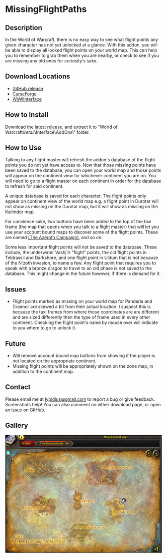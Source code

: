 # MissingFlightPaths

## Description
In the World of Warcraft, there is no easy way to see what flight points any given character has not yet unlocked at a glance. With this addon, you will be able to display all locked flight points on your world map. This can help you to remember to grab them when you are nearby, or check to see if you are missing any old ones for curiosity's sake.

## Download Locations
* [GitHub release](https://github.com/taylor-meyer/Missing-Flight-Paths/releases)
* [CurseForge](https://www.curseforge.com/wow/addons/missingflightpaths)
* [WoWInterface](https://www.wowinterface.com/downloads/info25772-MissingFlightPaths.html)

## How to Install
Download the latest [release](https://github.com/taylor-meyer/Missing-Flight-Paths/releases), and extract it to "World of Warcraft\\_retail_\Interface\AddOns\\" folder.

## How to Use
Talking to any flight master will refresh the addon's database of the flight points you do not yet have access to. Now that those missing points have been saved to the database, you can open your world map and those points will appear on the continent view for whichever continent you are on. You will need to go to a flight master on each continent in order for the database to refresh for said continent.

A unique database is saved for each character. The flight points only appear on continent view of the world map e.g. a flight point in Durotar will not show as missing on the Durotar map, but it will show as missing on the Kalimdor map.

For convience sake, two buttons have been added to the top of the taxi frame (the map that opens when you talk to a flight master) that will let you use your account bound maps to discover some of the flight points. These are named [[The Azeroth Campaign]](https://www.wowhead.com/item=150745/the-azeroth-campaign), and so on.

Some less important flight points will not be saved to the database. These include, the underwater Vashj'ir "flight" points, the old flight points in Teldrassil and Darkshore, and one flight point in Uldum that is not because of the N'zoth invasion, to name a few. Any flight point that requires you to speak with a bronze dragon to travel to an old phase is not saved to the database. This might change in the future however, if there is demand for it.

## Issues
* Flight points marked as missing on your world map for Pandaria and Draenor are skewed a bit from their actual location. I suspect this is because the taxi frames from where those coordinates are are different and are sized differently then the type of frame used in every other continent. Checking the flight point's name by mouse over will indicate to you where to go to unlock it.

## Future
* Will remove account bound map buttons from showing if the player is not located on the appropriate continent.
* Missing flight points will be appropriately shown on the zone map, in addition to the continent map.

## Contact
Please email me at lypidius@gmail.com to report a bug or give feedback. Screenshots help! You can also comment on either download page, or open an issue on GitHub.

## Gallery
![The Shadowlands map](/images/map_shadowlands.PNG)